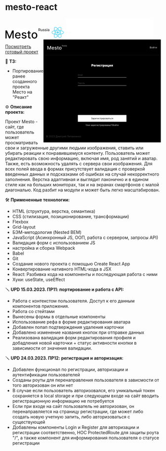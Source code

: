# mesto-react

![logo_white](src/images/logo/logo_black.png)&ensp;<img src="https://github.com/devicons/devicon/blob/master/icons/react/react-original.svg" width="40px">&ensp;![logo_black](src/images/logo/logo.svg)
<img src="
https://github.com/ds-sev/react-mesto-auth/blob/main/src/images/mesto-react_auth_preview.png" width="380px" align="right">

[Посмотреть готовый проект](https://ds-sev.github.io/react-mesto-auth/#/mesto)

📝 **ТЗ:**

* Портирование ранее созданного проекта Место на "Реакт"

⚙️ **Описание проекта:**

Проект Mesto - сайт, где пользователь может просматривать свои и загруженные другими людьми изображения, ставить или
убирать реакции к понравившемуся контенту. Пользователь может редактировать свою информацию, включая имя, род занятий
и аватар. Также, есть возможность удалять с сервера свои изображения. Для всех полей ввода в формах присутствует
валидация с проверкой введенных данных и подсказками об ошибках на случай некорректного заполнения. Верстка адаптивная
и выглядит лаконично и в едином стиле как на больших мониторах, так и на экранах смартфонов с малой диагональю. Код разбит на модули
и может быть легко масштабирован.

🛠️ **Примененные технологии:**

* HTML (структура, верстка, семантика)
* CSS (стилизация, позиционирование, трансформации)
* Flexbox
* Grid-layout
* БЭМ-методология (Nested BEM)
* JavaScript (Асинхронный JS, ООП, работа с сервером, запросы API)
* Валидация форм с использованием JS
* настройка и сборка Webpack
* Babel
* Git
* Создание нового проекта с помощью Create React App
* Конвертирование нативного HTML-кода в JSX
* React: Разбивка кода на компоненты и последующая работа с ними
* Хуки: useState, useEffect

🪛 **UPD 15.03.2023. ПР11: портирование и работа с API:**
* Работа с контекстом пользователя. Доступ к его данным компонентов приложения.
* Работа со стейтами
* Вынесены формы в отдельные компоненты
* Использование рефа в форме редактирования аватара
* Добавлен попап подтверждения удаления карточки
* Добавлено изменение названия кнопок при отправке данных
* Реализована валидация форм редактирования профиля и добадления новой карточки + статус активности кнопки в зависимости от значения валидации.

🪛 **UPD 24.03.2023. ПР12: регистрация и авторизация:**
* Добавлен функционал по регистрации, авторизации и аутентификации пользователей
* Созданы роуты для перенаправления пользователя в зависмости от того авторизован он или нет
* В случае если пользователь авторизовался, его уникальный токен сохраняется в local storage и при следующем входе на сайт вводить регистрационную информацию не потребуется
* Если при входе на сайт пользователь не авторизован, он перенаправляется на страницу регистрации, где может либо создать новую учетную запить, либо авторизоваться с существующей
* Добавлены компоненты Login и Register для авторизации и регистрации соответственно, НОС ProtectedRoute для защиты роута "/", а также компонент для информирования пользователя о статусе регистрации





